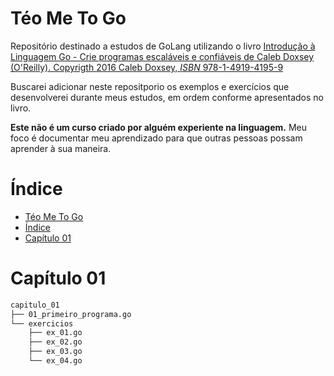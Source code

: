 # Téo Me To Go

Repositório destinado a estudos de GoLang utilizando o livro [Introdução à Linguagem Go - Crie programas escaláveis e confiáveis de Caleb Doxsey (O'Reilly). Copyrigth 2016 Caleb Doxsey, _ISBN_ 978-1-4919-4195-9](https://amzn.to/3QtuU0R)

Buscarei adicionar neste repositporio os exemplos e exercícios que desenvolverei durante meus estudos, em ordem conforme apresentados no livro.

**Este não é um curso criado por alguém experiente na linguagem.** Meu foco é documentar meu aprendizado para que outras pessoas possam aprender à sua maneira.

# Índice

- [Téo Me To Go](#téo-me-to-go)
- [Índice](#índice)
- [Capítulo 01](#capítulo-01)

# Capítulo 01

```bash
capitulo_01
├── 01_primeiro_programa.go
└── exercicios
    ├── ex_01.go
    ├── ex_02.go
    ├── ex_03.go
    └── ex_04.go
```